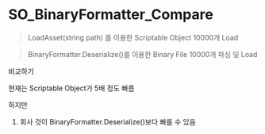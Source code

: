 # SO_BinaryFormatter_Compare

> LoadAsset<T>(string path) 를 이용한 Scriptable Object 10000개 Load

> BinaryFormatter.Deserialize()를 이용한 Binary File 10000개 파싱 및 Load

비교하기

현재는 Scriptable Object가 5배 정도 빠름

하지만

1. 회사 것이 BinaryFormatter.Deserialize()보다 빠를 수 있음
